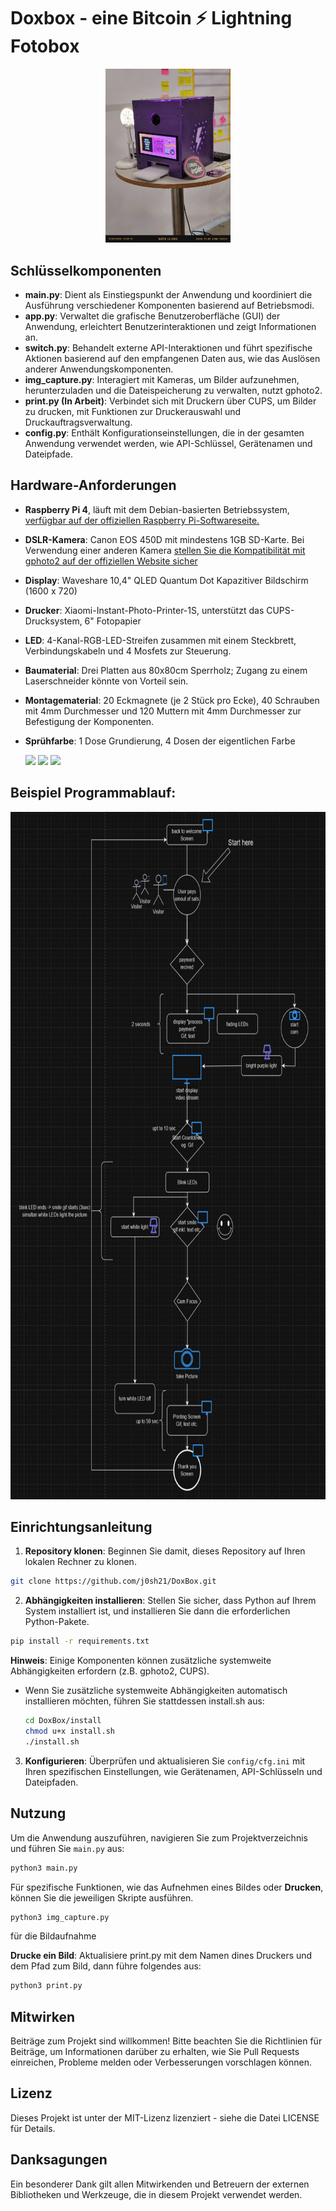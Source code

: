 
# Doxbox - eine Bitcoin ⚡️ Lightning Fotobox


<p align="center">
<img src="https://raw.githubusercontent.com/j0sh21/DoxBox/main/docs/images/Box.jpeg" width="200">
</p>

## Schlüsselkomponenten

- **main.py**: Dient als Einstiegspunkt der Anwendung und koordiniert die Ausführung verschiedener Komponenten basierend auf Betriebsmodi.
- **app.py**: Verwaltet die grafische Benutzeroberfläche (GUI) der Anwendung, erleichtert Benutzerinteraktionen und zeigt Informationen an.
- **switch.py**: Behandelt externe API-Interaktionen und führt spezifische Aktionen basierend auf den empfangenen Daten aus, wie das Auslösen anderer Anwendungskomponenten.
- **img_capture.py**: Interagiert mit Kameras, um Bilder aufzunehmen, herunterzuladen und die Dateispeicherung zu verwalten, nutzt gphoto2.
- **print.py (In Arbeit)**: Verbindet sich mit Druckern über CUPS, um Bilder zu drucken, mit Funktionen zur Druckerauswahl und Druckauftragsverwaltung.
- **config.py**: Enthält Konfigurationseinstellungen, die in der gesamten Anwendung verwendet werden, wie API-Schlüssel, Gerätenamen und Dateipfade.

## Hardware-Anforderungen

- **Raspberry Pi 4**, läuft mit dem Debian-basierten Betriebssystem, [verfügbar auf der offiziellen Raspberry Pi-Softwareseite.](https://www.raspberrypi.com/software/operating-systems/)
- **DSLR-Kamera**: Canon EOS 450D mit mindestens 1GB SD-Karte. Bei Verwendung einer anderen Kamera [stellen Sie die Kompatibilität mit gphoto2 auf der offiziellen Website sicher](http://www.gphoto.org/proj/libgphoto2/support.php)
- **Display**: Waveshare 10,4" QLED Quantum Dot Kapazitiver Bildschirm (1600 x 720)
- **Drucker**: Xiaomi-Instant-Photo-Printer-1S, unterstützt das CUPS-Drucksystem, 6" Fotopapier
- **LED**: 4-Kanal-RGB-LED-Streifen zusammen mit einem Steckbrett, Verbindungskabeln und 4 Mosfets zur Steuerung.
- **Baumaterial**: Drei Platten aus 80x80cm Sperrholz; Zugang zu einem Laserschneider könnte von Vorteil sein.
- **Montagematerial**: 20 Eckmagnete (je 2 Stück pro Ecke), 40 Schrauben mit 4mm Durchmesser und 120 Muttern mit 4mm Durchmesser zur Befestigung der Komponenten.
- **Sprühfarbe**: 1 Dose Grundierung, 4 Dosen der eigentlichen Farbe


  <img src="https://github.com/j0sh21/DoxBox/assets/63317640/384280e0-cc6e-4bd0-9953-c318b5e12f15" height="200">

  <img src="https://github.com/j0sh21/DoxBox/assets/63317640/e446af16-d840-4cbc-87f9-3d5f67b3a15d" height="200">
  <img src="docs/images/poc.gif" height="200">
## Beispiel Programmablauf:
<img src="docs/images/flowchart.JPG" height="1100">

## Einrichtungsanleitung

1. **Repository klonen**: Beginnen Sie damit, dieses Repository auf Ihren lokalen Rechner zu klonen.

```sh
git clone https://github.com/j0sh21/DoxBox.git
```

2. **Abhängigkeiten installieren**: Stellen Sie sicher, dass Python auf Ihrem System installiert ist, und installieren Sie dann die erforderlichen Python-Pakete.



```sh
pip install -r requirements.txt
```
   **Hinweis**: Einige Komponenten können zusätzliche systemweite Abhängigkeiten erfordern (z.B. gphoto2, CUPS).

   - Wenn Sie zusätzliche systemweite Abhängigkeiten automatisch installieren möchten, führen Sie stattdessen install.sh aus:

      ```sh
      cd DoxBox/install
      chmod u+x install.sh
      ./install.sh
      ```

3. **Konfigurieren**: Überprüfen und aktualisieren Sie `config/cfg.ini` mit Ihren spezifischen Einstellungen, wie Gerätenamen, API-Schlüsseln und Dateipfaden.

## Nutzung

Um die Anwendung auszuführen, navigieren Sie zum Projektverzeichnis und führen Sie `main.py` aus:
 ```sh
python3 main.py
 ```
Für spezifische Funktionen, wie das Aufnehmen eines Bildes oder **Drucken**, können Sie die jeweiligen Skripte ausführen.
```sh
python3 img_capture.py
```
für die Bildaufnahme 

**Drucke ein Bild**: Aktualisiere print.py mit dem Namen dines Druckers und dem Pfad zum Bild, dann führe folgendes aus:
```sh
python3 print.py
```

## Mitwirken

Beiträge zum Projekt sind willkommen! Bitte beachten Sie die Richtlinien für Beiträge, um Informationen darüber zu erhalten, wie Sie Pull Requests einreichen, Probleme melden oder Verbesserungen vorschlagen können.

## Lizenz

Dieses Projekt ist unter der MIT-Lizenz lizenziert - siehe die Datei LICENSE für Details.

## Danksagungen

Ein besonderer Dank gilt allen Mitwirkenden und Betreuern der externen Bibliotheken und Werkzeuge, die in diesem Projekt verwendet werden.
